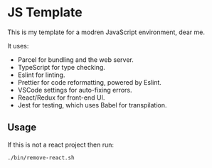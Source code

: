 # JS Template

This is my template for a modren JavaScript environment, dear me.

It uses:
 * Parcel for bundling and the web server.
 * TypeScript for type checking.
 * Eslint for linting.
 * Prettier for code reformatting, powered by Eslint.
 * VSCode settings for auto-fixing errors.
 * React/Redux for front-end UI.
 * Jest for testing, which uses Babel for transpilation.

## Usage

If this is not a react project then run:

```
./bin/remove-react.sh
```
